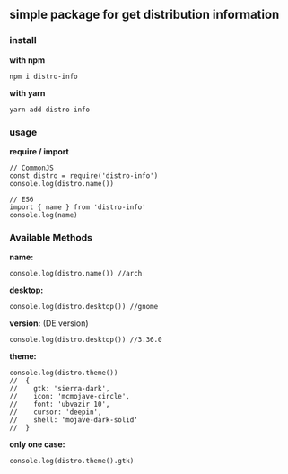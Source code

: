 ## simple package for get distribution information

### install

**with npm**

    npm i distro-info

**with yarn**

    yarn add distro-info

### usage

**require / import**

    // CommonJS
    const distro = require('distro-info')
    console.log(distro.name())

    // ES6
    import { name } from 'distro-info'
    console.log(name)

### Available Methods

**name:**

    console.log(distro.name()) //arch

**desktop:**

    console.log(distro.desktop()) //gnome

**version:** (DE version)

    console.log(distro.desktop()) //3.36.0

**theme:**

    console.log(distro.theme())
    //  {
    //    gtk: 'sierra-dark',
    //    icon: 'mcmojave-circle',
    //    font: 'ubvazir 10',
    //    cursor: 'deepin',
    //    shell: 'mojave-dark-solid'
    //  }

**only one case:**

    console.log(distro.theme().gtk)

